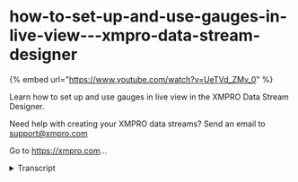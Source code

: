 # how-to-set-up-and-use-gauges-in-live-view---xmpro-data-stream-designer
{% embed url="https://www.youtube.com/watch?v=UeTVd_ZMv_0" %}



Learn how to set up and use gauges in live view in the XMPRO Data Stream Designer. 

Need help with creating your XMPRO data streams? Send an email to support@xmpro.com 

Go to https://xmpro.com...
<details>
<summary>Transcript</summary>Learn how to set up and use gauges in live view in the XMPRO Data Stream Designer. 

Need help with creating your XMPRO data streams? Send an email to support@xmpro.com 

Go to https://xmpro.com...
welcome to another training video from

XM pro today we will be looking at how

to set up and use the gauge in the live

view as a prerequisite you should go

through the video on how to setup and

use the live view first before watching

this video I have here set up a use case

with an event simulator that is creating

one event every second with an a value

between 0 and 100 to change the live

date of view to a gauge you must click

on the edit button change the type to a

gauge and then down the bottom choose

your value which is value and a sub

value which I will choose the same this

is the sub value is not required but the

value is and we'll set this value

indicator to a triangle needle and the

sub value indicated to the triangle

marker then we can save and as you can

see every time it gets new data the

gauge reflects this new value because I

have set the values to generate a random

number from 0 to 100 the automatic start

and end values fit but if you have a

different range than you can set these

values to something else this won't go

on the left side because the values

generated won't reflect that you can

choose a label format from currency

fixed point % etc what this does is

change how the label looks so if I say

currency and then save now it's zero

dollars to $100 or if I say exponential

and it's the mathematical exponential

number

I'll keep this as currency for now

you can add value ranges so zero that's

zero to 20 and then 20 to 80 and then 80

to 100 and this colors the gauge

different colors on each section you can

choose the tick intervals so the major

tick interval is where the labels are so

I can set that to 10 and then the minor

tick interval I can set to 5 so 5 10 15

20 etcetera and then we have the types

of indicators so a triangle needle looks

like this and the triangle marker is a

little triangle on the bar itself you

can also do a text cloud which displays

the number displays the value so 39 22

etc and that is replaced the sub value

indicator so we don't get the triangle

anymore if there's also a rectangular

needle which is similar to the triangle

needle but it's rectangular and there's

a range bar which goes around the inside

if you choose different values for your

your data then it won't always be the

same here

it may have let's say 20 goals on the

main value indicator and the sub value

indicator could be somewhere else as I

don't have more than one value I can't

show this this has been how to set up

and use the gauge in the live view
</details>